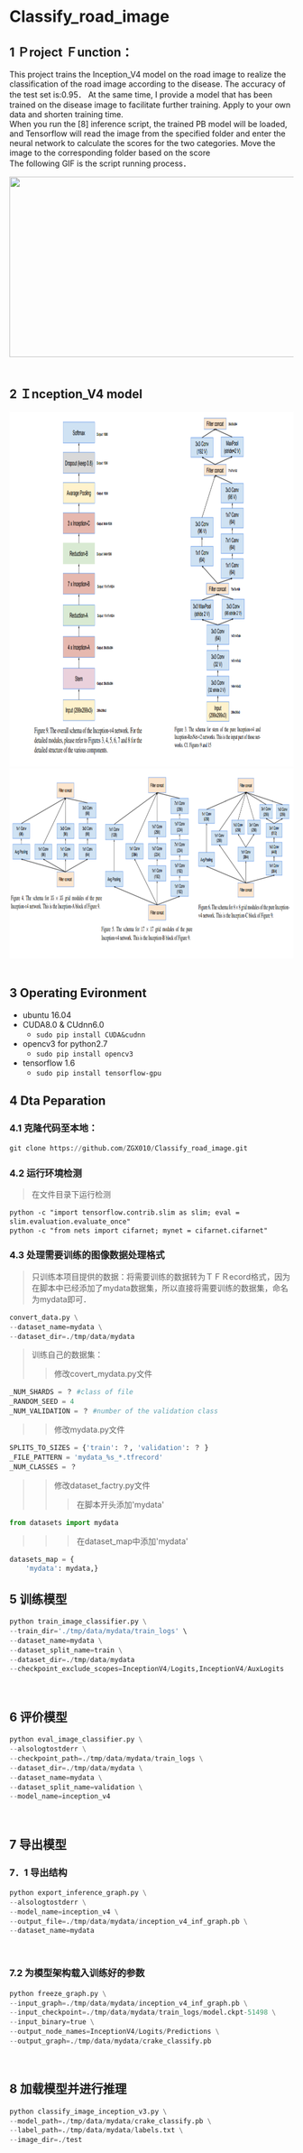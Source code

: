 # Classify_road_image
## 1  Ｐroject Ｆunction：<br>
This project trains the Inception_V4 model on the road image to realize the classification of the road image according to the disease. The accuracy of the test set is:0.95． At the same time, I provide a model that has been trained on the disease image to facilitate further training. Apply to your own data and shorten training time.<br>
When you run the [8] inference script, the trained PB model will be loaded, and Tensorflow will read the image from the specified folder and enter the neural network to calculate the scores for the two categories. Move the image to the corresponding folder based on the score<br>
The following GIF is the script running process．<br>
<div align=center><img width="520" height="320" src="https://github.com/ZGX010/Classify_road_image/blob/master/doc/classimage.gif"/></div>
<br>

## 2  Ｉnception_V4 model

<div align=center><img width="1000" height="629" src="https://github.com/ZGX010/Classify_road_image/blob/master/doc/inceptionv4.png"/></div>
<div align=center><img width="1000" height="337" src="https://github.com/ZGX010/Classify_road_image/blob/master/doc/inceptionv4model.png"/></div>
<br>

## 3  Operating Evironment
* ubuntu 16.04
* CUDA8.0 & CUdnn6.0
  * ```sudo pip install CUDA&cudnn```
* opencv3 for python2.7
  * ```sudo pip install opencv3```
* tensorflow 1.6
  * ```sudo pip install tensorflow-gpu ```

## 4 Dta Peparation
### 4.1 克隆代码至本地：<br>
```Python
git clone https://github.com/ZGX010/Classify_road_image.git
```
### 4.2 运行环境检测
>在文件目录下运行检测
```Ｐython
python -c "import tensorflow.contrib.slim as slim; eval = slim.evaluation.evaluate_once"
python -c "from nets import cifarnet; mynet = cifarnet.cifarnet"
```

### 4.3 处理需要训练的图像数据处理格式

>只训练本项目提供的数据：将需要训练的数据转为ＴＦＲecord格式，因为在脚本中已经添加了mydata数据集，所以直接将需要训练的数据集，命名为mydata即可．
```python
convert_data.py \
--dataset_name=mydata \
--dataset_dir=./tmp/data/mydata
```
>训练自己的数据集：
>>修改covert_mydata.py文件
```Python
_NUM_SHARDS = ？ #class of file
_RANDOM_SEED = 4
_NUM_VALIDATION = ？ #number of the validation class
```
>>修改mydata.py文件
```python
SPLITS_TO_SIZES = {'train': ？, 'validation': ？ }
_FILE_PATTERN = 'mydata_%s_*.tfrecord'
_NUM_CLASSES = ？
```
>>修改dataset_factry.py文件
>>>在脚本开头添加'mydata'
```python
from datasets import mydata
```
>>>在dataset_map中添加'mydata'
```python
datasets_map = {
    'mydata': mydata,}
```

## 5  训练模型
```Python
python train_image_classifier.py \
--train_dir='./tmp/data/mydata/train_logs' \
--dataset_name=mydata \
--dataset_split_name=train \
--dataset_dir=./tmp/data/mydata
--checkpoint_exclude_scopes=InceptionV4/Logits,InceptionV4/AuxLogits 
```
<br>

## 6  评价模型
```Python
python eval_image_classifier.py \
--alsologtostderr \
--checkpoint_path=./tmp/data/mydata/train_logs \
--dataset_dir=./tmp/data/mydata \
--dataset_name=mydata \
--dataset_split_name=validation \
--model_name=inception_v4
```
<br>

## 7  导出模型
### 7．1 导出结构
```Python
python export_inference_graph.py \
--alsologtostderr \
--model_name=inception_v4 \
--output_file=./tmp/data/mydata/inception_v4_inf_graph.pb \
--dataset_name=mydata
```
<br>

### 7.2 为模型架构载入训练好的参数
```Python
python freeze_graph.py \
--input_graph=./tmp/data/mydata/inception_v4_inf_graph.pb \
--input_checkpoint=./tmp/data/mydata/train_logs/model.ckpt-51498 \
--input_binary=true \
--output_node_names=InceptionV4/Logits/Predictions \
--output_graph=./tmp/data/mydata/crake_classify.pb
```
<br>

## 8  加载模型并进行推理
```Python
python classify_image_inception_v3.py \
--model_path=./tmp/data/mydata/crake_classify.pb \
--label_path=./tmp/data/mydata/labels.txt \
--image_dir=./test
```
